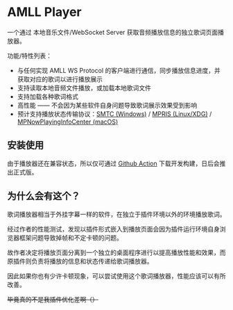 # AMLL Player

一个通过 本地音乐文件/WebSocket Server 获取音频播放信息的独立歌词页面播放器。

功能/特性列表：

- 与任何实现 AMLL WS Protocol 的客户端进行通信，同步播放信息进度，并获取对应的歌词以进行播放展示
- 支持读取本地音频文件播放，或加载本地歌词文件
- 支持加载各种歌词格式
- 高性能 —— 不会因为某些软件自身问题导致歌词展示效果受到影响
- 预计支持播放状态传输协议：[SMTC (Windows)](https://learn.microsoft.com/en-us/uwp/api/windows.media.systemmediatransportcontrols?view=winrt-26100) / [MPRIS (Linux/XDG)](https://www.freedesktop.org/wiki/Specifications/mpris-spec/) / [MPNowPlayingInfoCenter (macOS)](https://developer.apple.com/documentation/mediaplayer/mpnowplayinginfocenter)

## 安装使用

由于播放器还在兼容状态，所以仅可通过 [Github Action](https://github.com/Steve-xmh/applemusic-like-lyrics/actions/workflows/build-player.yaml) 下载开发构建，日后会推出正式版。

## 为什么会有这个？

歌词播放器相当于外挂字幕一样的软件，在独立于插件环境以外的环境播放歌词。

经过作者的性能测试，发现以插件形式嵌入到播放页面会因为插件运行环境自身浏览器框架问题导致掉帧和不定卡顿的问题。

故作者决定将播放页面分离到一个独立的桌面程序进行以提高播放性能和效果，而原插件则负责将播放的信息和状态传递给歌词播放器。

因此如果你也有少许卡顿现象，可以尝试使用这个歌词播放器，性能应该可以有所改善。

~~毕竟真的不是我插件优化差啊（）~~
